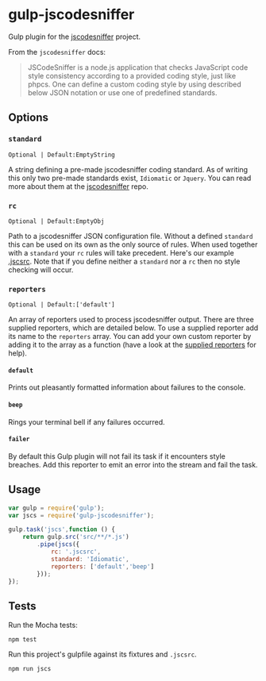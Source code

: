 # gulp-jscodesniffer

Gulp plugin for the [jscodesniffer](https://github.com/dsheiko/jscodesniffer) project.

From the `jscodesniffer` docs:

> JSCodeSniffer is a node.js application that checks JavaScript code style consistency according to a provided coding style, just like phpcs. One can define a custom coding style by using described below JSON notation or use one of predefined standards.

## Options

### **`standard`**

`Optional | Default:EmptyString`

A string defining a pre-made jscodesniffer coding standard. As of writing this only two pre-made standards exist, `Idiomatic` or `Jquery`. You can read more about them at the [jscodesniffer](https://github.com/dsheiko/jscodesniffer) repo.

### **`rc`**

`Optional | Default:EmptyObj`

Path to a jscodesniffer JSON configuration file. Without a defined `standard` this can be used on its own as the only source of rules. When used together with a `standard` your `rc` rules will take precedent. Here's our example [.jscsrc](https://github.com/jedrichards/gulp-jscodesniffer/blob/master/.jscsrc). Note that if you define neither a `standard` nor a `rc` then no style checking will occur.

### **`reporters`**

`Optional | Default:['default']`

An array of reporters used to process jscodesniffer output. There are three supplied reporters, which are detailed below. To use a supplied reporter add its name to the `reporters` array. You can add your own custom reporter by adding it to the array as a function (have a look at the [supplied reporters](https://github.com/jedrichards/gulp-jscodesniffer/tree/master/reporters) for help).

#### `default`

Prints out pleasantly formatted information about failures to the console.

#### `beep`

Rings your terminal bell if any failures occurred.

#### `failer`

By default this Gulp plugin will not fail its task if it encounters style breaches. Add this reporter to emit an error into the stream and fail the task.

## Usage

```javascript
var gulp = require('gulp');
var jscs = require('gulp-jscodesniffer');

gulp.task('jscs',function () {
    return gulp.src('src/**/*.js')
        .pipe(jscs({
            rc: '.jscsrc',
            standard: 'Idiomatic',
            reporters: ['default','beep']
        }));
});
```

## Tests

Run the Mocha tests:

```
npm test
```

Run this project's gulpfile against its fixtures and `.jscsrc`.

```
npm run jscs
```
